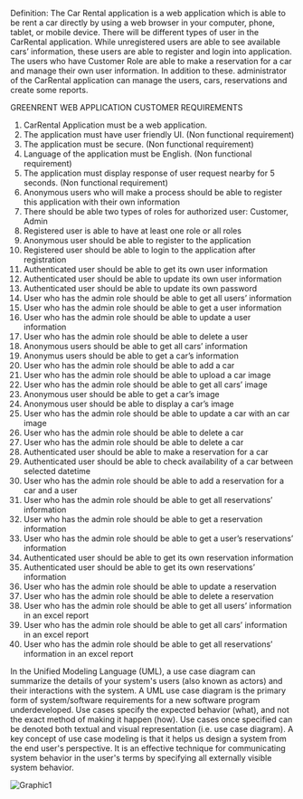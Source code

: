 Definition: The Car Rental application is a web application which is able to be rent a car
directly by using a web browser in your computer, phone, tablet, or mobile device. There will be
different types of user in the CarRental application. While unregistered users are able to see
available cars’ information, these users are able to register and login into application. The users who
have   Customer   Role   are   able   to   make   a   reservation   for   a   car   and   manage   their   own   user
information. In addition to these. administrator of the CarRental application can manage the users,
cars, reservations and create some reports.

 GREENRENT WEB APPLICATION CUSTOMER REQUIREMENTS
 
 1. CarRental Application must be a web application.
2. The application must have user friendly UI. (Non functional requirement)
3. The application must be secure. (Non functional requirement)
4. Language of the application must be English. (Non functional requirement)
5. The application must display response of user request  nearby for 5 seconds. (Non functional
requirement)
6. Anonymous users who will make a process  should be able to register this application with 
their own information
7. There should be able two types of roles for authorized user: Customer, Admin
8. Registered user is able to have at least one role or all roles
9.  Anonymous user should be able to register to the application
10.  Registered user should be able to login to the application after registration
11.  Authenticated user should be able to get its own user information
12.  Authenticated user should be able to update its own user information
13.  Authenticated user should be able to update its own password
14.  User who has the admin role should be able to get all users’ information
15.  User who has the admin role should be able to get a user information
16.  User who has the admin role should be able to update a user information
17.  User who has the admin role should be able to delete a user
18.  Anonymous users should be able to get all cars’ information
19.  Anonymus users should be able to get a car’s information
20.  User who has the admin role should be able to add a car
21.  User who has the admin role should be able to upload a car image
22.  User who has the admin role should be able to get all cars’ image
23.  Anonymous user should be able to get a car’s image
24.  Anonymous user should be able to display a car’s image
25.  User who has the admin role should be able to update a car with an car image
26.  User who has the admin role should be able to delete a car
27.  User who has the admin role should be able to delete a car
28.  Authenticated user should be able to make a reservation for a car
29.  Authenticated user should be able to check availability of a car between selected datetime
30.  User who has the admin role should be able to add a reservation for a car and a user
31.  User who has the admin role should be able to get all reservations’ information
32.  User who has the admin role should be able to get a reservation information
33.  User who has the admin role should be able to get a user’s reservations’ information
34.  Authenticated user should be able to get its own reservation information
35.  Authenticated user should be able to get its own reservations’ information
36.  User who has the admin role should be able to update a reservation
37.  User who has the admin role should be able to delete a reservation
38.  User who has the admin role should be able to get all users’ information in an excel report
39.  User who has the admin role should be able to get all cars’ information in an excel report
40.  User who has the admin role should be able to get all reservations’ information in an excel 
report

In the Unified Modeling Language (UML), a use case diagram can
summarize the details of your system's users (also known as actors) and their interactions with the
system. A UML use case diagram is the primary form of system/software requirements for a new
software program underdeveloped. Use cases specify the expected behavior (what), and not the
exact method of making it happen (how). Use cases once specified can be denoted both textual and
visual representation (i.e. use case diagram). A key concept of use case modeling is that it helps us
design a system from the end user's perspective. It is an effective technique for communicating
system behavior in the user's terms by specifying all externally visible system behavior.

![Graphic1](https://user-images.githubusercontent.com/101723854/186869019-1c6fceb5-a68f-4f78-bc21-fb2f0695a9dd.png)
